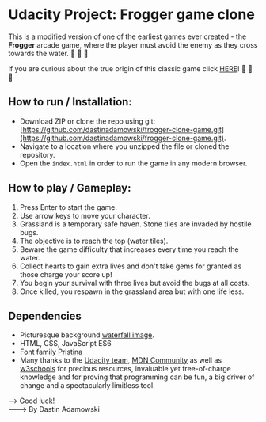 # Udacity Project: Frogger game clone

This is a modified version of one of the earliest games ever created - the **Frogger** arcade game, where the player must avoid the enemy as they cross towards the water. :frog: :frog: :frog:

If you are curious about the true origin of this classic game click [HERE](https://en.wikipedia.org/wiki/Frogger)! :frog: :frog: :frog:

## How to run / Installation:

  * Download ZIP or clone the repo using git: [https://github.com/dastinadamowski/frogger-clone-game.git](https://github.com/dastinadamowski/frogger-clone-game.git).
  * Navigate to a location where you unzipped the file or cloned the repository.
  * Open the `index.html` in order to run the game in any modern browser.

## How to play / Gameplay:

  1. Press Enter to start the game.
  2. Use arrow keys to move your character.
  3. Grassland is a temporary safe haven. Stone tiles are invaded by hostile bugs.
  4. The objective is to reach the top (water tiles).
  5. Beware the game difficulty that increases every time you reach the water.
  6. Collect hearts to gain extra lives and don't take gems for granted as those charge your score up!
  7. You begin your survival with three lives but avoid the bugs at all costs.
  8. Once killed, you respawn in the grassland area but with one life less.

## Dependencies
 * Picturesque background [waterfall image](http://pixeljoint.com/files/icons/full/shstagewaterfall084slow1.gif).
 * HTML, CSS, JavaScript ES6
 * Font family [Pristina](https://docs.microsoft.com/en-us/typography/font-list/pristina)
 * Many thanks to the [Udacity team](https://eu.udacity.com/), [MDN Community](https://developer.mozilla.org/en-US/docs/Learn/HTML) as well as [w3schools](https://www.w3schools.com/) for precious resources, invaluable yet free-of-charge knowledge and for proving that programming can be fun, a big driver of change and a spectacularly limitless tool.

--> Good luck!  
---> By Dastin Adamowski  
